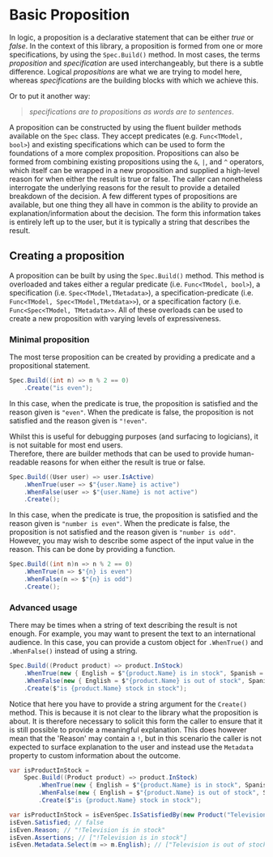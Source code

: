 ﻿# Basic Proposition

In logic, a proposition is a declarative statement that can be either _true_ or _false_.
In the context of this library, a proposition is formed from one or more specifications, by using the `Spec.Build()`
method.
In most cases, the terms _proposition_ and _specification_ are used interchangeably, but there is a subtle 
difference.
Logical _propositions_ are what we are trying to model here, whereas _specifications_ are the building blocks with 
which we achieve this.

Or to put it another way:

>_specifications are to propositions as words are to sentences_.

A proposition can be constructed by using the fluent builder methods available on the `Spec` class.
They accept predicates (e.g. `Func<TModel, bool>`) and existing specifications which can be used to form the 
foundations of a more complex proposition.
Propositions can also be formed from combining existing propositions using the `&`, `|`, and `^` operators, which 
itself can be wrapped in a new proposition and supplied a high-level reason for when either the result is true or 
false.
The caller can nonetheless interrogate the underlying reasons for the result to provide a detailed breakdown of 
the decision.
A few different types of propositions are available, but one thing they all have in common is the ability to provide 
an explanation/information about the decision.
The form this information takes is entirely left up to the user, but it is typically a string that describes the result.

## Creating a proposition
A proposition can be built by using the `Spec.Build()` method.
This method is overloaded and takes either a regular predicate (i.e. `Func<TModel, bool>`), a specification (i.e. 
`Spec<TModel,TMetadata>`), a specification-predicate (i.e. `Func<TModel, Spec<TModel,TMetdata>>`), or a specification 
factory (i.e. `Func<Spec<TModel, TMetadata>>`.
All of these overloads can be used to create a new proposition with varying levels of expressiveness.

### Minimal proposition
The most terse proposition can be created by providing a predicate and a propositional statement.
```csharp
Spec.Build((int n) => n % 2 == 0)
    .Create("is even");
```
In this case, when the predicate is true, the proposition is satisfied and the reason given is `"even"`.
When the predicate is false, the proposition is not satisfied and the reason given is `"!even"`.

Whilst this is useful for debugging purposes (and surfacing to logicians), it is not suitable for most end users.  
Therefore, there are builder methods that can be used to provide human-readable reasons for when either the result is 
true or false.
```csharp
Spec.Build((User user) => user.IsActive)
    .WhenTrue(user => $"{user.Name} is active")
    .WhenFalse(user => $"{user.Name} is not active")
    .Create();
```
In this case, when the predicate is true, the proposition is satisfied and the reason given is `"number is even"`. 
When the predicate is false, the proposition is not satisfied and the reason given is `"number is odd"`.
However, you may wish to describe some aspect of the input value in the reason.
This can be done by providing a function.
```csharp
Spec.Build((int n)n => n % 2 == 0)
    .WhenTrue(n => $"{n} is even")
    .WhenFalse(n => $"{n} is odd")
    .Create();
```
### Advanced usage
There may be times when a string of text describing the result is not enough.
For example, you may want to present the text to an international audience.
In this case, you can provide a custom object for `.WhenTrue()` and `.WhenFalse()` instead of using a string.
```csharp
Spec.Build((Product product) => product.InStock)
    .WhenTrue(new { English = $"{product.Name} is in stock", Spanish = $"{product.Name} está en stock" })
    .WhenFalse(new { English = $"{product.Name} is out of stock", Spanish = $"{product.Name} está agotado" })
    .Create($"is {product.Name} stock in stock");
```
Notice that here you have to provide a string argument for the `Create()` method.
This is because it is not clear to the library what the proposition is about.
It is therefore necessary to solicit this form the caller to ensure that it is still possible to provide a 
meaningful explanation. 
This does however mean that the 'Reason' may contain a `!`, but in this scenario the caller is not expected to 
surface explanation to the user and instead use the `Metadata` property to custom information about the outcome.

```csharp
var isProductInStock =
    Spec.Build((Product product) => product.InStock)
        .WhenTrue(new { English = $"{product.Name} is in stock", Spanish = $"{product.Name} está en stock" })
        .WhenFalse(new { English = $"{product.Name} is out of stock", Spanish = $"{product.Name} está agotado" })
        .Create($"is {product.Name} stock in stock");

var isProductInStock = isEvenSpec.IsSatisfiedBy(new Product("Television"));
isEven.Satisfied; // false
isEven.Reason; // "!Television is in stock"
isEven.Assertions; // ["!Television is in stock"]
isEven.Metadata.Select(m => m.English); // ["Television is out of stock"]
```